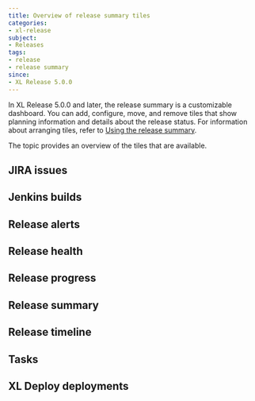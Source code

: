 ```yaml
---
title: Overview of release summary tiles
categories:
- xl-release
subject:
- Releases
tags:
- release
- release summary
since:
- XL Release 5.0.0
---
```


In XL Release 5.0.0 and later, the release summary is a customizable dashboard. You can add, configure, move, and remove tiles that show planning information and details about the release status. For information about arranging tiles, refer to [Using the release summary](/xl-release/how-to/using-the-release-summary.html).

The topic provides an overview of the tiles that are available.

## JIRA issues

## Jenkins builds

## Release alerts

## Release health

## Release progress

## Release summary

## Release timeline

## Tasks

## XL Deploy deployments

